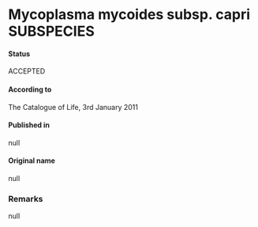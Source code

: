 # Mycoplasma mycoides subsp. capri SUBSPECIES

#### Status
ACCEPTED

#### According to
The Catalogue of Life, 3rd January 2011

#### Published in
null

#### Original name
null

### Remarks
null